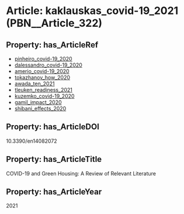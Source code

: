 # Article: __kaklauskas_covid-19_2021__ (PBN__Article_322)

## Property: has_ArticleRef

* [pinheiro_covid-19_2020](../Article/PBN__Article_316)
* [dalessandro_covid-19_2020](../Article/PBN__Article_161)
* [amerio_covid-19_2020](../Article/PBN__Article_254)
* [tokazhanov_how_2020](../Article/PBN__Article_67)
* [awada_ten_2021](../Article/PBN__Article_38)
* [tleuken_readiness_2021](../Article/PBN__Article_342)
* [kuzemko_covid-19_2020](../Article/PBN__Article_14)
* [gamil_impact_2020](../Article/PBN__Article_168)
* [shibani_effects_2020](../Article/PBN__Article_75)

## Property: has_ArticleDOI

10.3390/en14082072

## Property: has_ArticleTitle

COVID-19 and Green Housing: A Review of Relevant Literature

## Property: has_ArticleYear

2021

